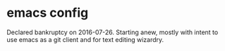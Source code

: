 # emacs config

Declared bankruptcy on 2016-07-26. Starting anew, mostly with intent
to use emacs as a git client and for text editing wizardry.